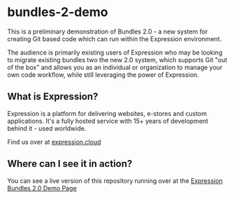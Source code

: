 # bundles-2-demo

This is a preliminary demonstration of Bundles 2.0 - a new system for creating Git based code which can run within the Expression environment.

The audience is primarily existing users of Expression who may be looking to migrate existing bundles two the new 2.0 system, which supports Git "out of the box" and allows you as an individual or organization to manage your own code workflow, while still leveraging the power of Expression.

## What is Expression?

Expression is a platform for delivering websites, e-stores and custom applications. It's a fully hosted service with 15+ years of development behind it - used worldwide.

Find us over at [expression.cloud](https://expression.cloud)

## Where can I see it in action?

You can see a live version of this repository running over at the [Expression Bundles 2.0 Demo Page](https://starchycrimsonvampire.xpr.cloud/)

